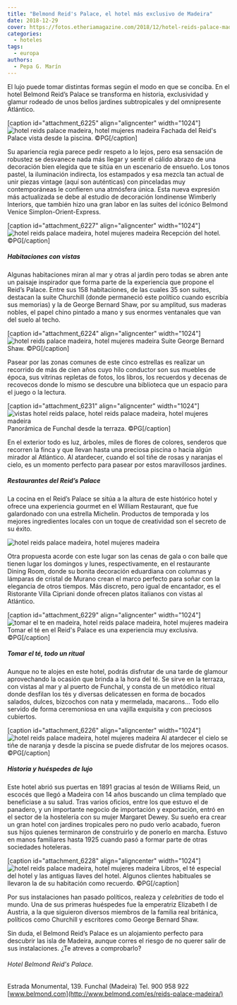 ```yaml
---
title: "Belmond Reid's Palace, el hotel más exclusivo de Madeira"
date: 2018-12-29
cover: https://fotos.etheriamagazine.com/2018/12/hotel-reids-palace-madeira.jpg
categories: 
  - hoteles
tags: 
  - europa
authors: 
  - Pepa G. Marín
---
```


El lujo puede tomar distintas formas según el modo en que se conciba. En el hotel Belmond Reid’s Palace se transforma en historia, exclusividad y glamur rodeado de unos bellos jardines subtropicales y del omnipresente Atlántico.

\[caption id="attachment\_6225" align="aligncenter" width="1024"\]![hotel reids palace madeira, hotel mujeres madeira](https://fotos.etheriamagazine.com/2018/12/hotel-reids-palace-madeira.jpg "Fachada del Reid's Palace vista desde la piscina.") Fachada del Reid's Palace vista desde la piscina. ©PG\[/caption\]

Su apariencia regia parece pedir respeto a lo lejos, pero esa sensación de robustez se desvanece nada más llegar y sentir el cálido abrazo de una decoración bien elegida que te sitúa en un escenario de ensueño. Los tonos pastel, la iluminación indirecta, los estampados y esa mezcla tan actual de unir piezas vintage (aquí son auténticas) con pinceladas muy contemporáneas le confieren una atmósfera única. Esta nueva expresión más actualizada se debe al estudio de decoración londinense Wimberly Interiors, que también hizo una gran labor en las suites del icónico Belmond Venice Simplon-Orient-Express.

\[caption id="attachment\_6227" align="aligncenter" width="1024"\]![hotel reids palace madeira, hotel mujeres madeira](https://fotos.etheriamagazine.com/2018/12/recepcion-reids-palace.jpg) Recepción del hotel. ©PG\[/caption\]

##### Habitaciones con vistas

Algunas habitaciones miran al mar y otras al jardín pero todas se abren ante un paisaje inspirador que forma parte de la experiencia que propone el Reid’s Palace. Entre sus 158 habitaciones, de las cuales 35 son suites, destacan la suite Churchill (donde permaneció este político cuando escribía sus memorias) y la de George Bernard Shaw, por su amplitud, sus maderas nobles, el papel chino pintado a mano y sus enormes ventanales que van del suelo al techo.

\[caption id="attachment\_6224" align="aligncenter" width="1024"\]![hotel reids palace madeira, hotel mujeres madeira](https://fotos.etheriamagazine.com/2018/12/george-bernard-shaw-suite.jpg "Suite George Bernard Shaw.") Suite George Bernard Shaw. ©PG\[/caption\]

Pasear por las zonas comunes de este cinco estrellas es realizar un recorrido de más de cien años cuyo hilo conductor son sus muebles de época, sus vitrinas repletas de fotos, los libros, los recuerdos y decenas de recovecos donde lo mismo se descubre una biblioteca que un espacio para el juego o la lectura.

\[caption id="attachment\_6231" align="aligncenter" width="1024"\]![vistas hotel reids palace, hotel reids palace madeira, hotel mujeres madeira](https://fotos.etheriamagazine.com/2018/12/vistas-desde-reids-palace.jpg "Panorámica de Funchal desde la terraza.") Panorámica de Funchal desde la terraza. ©PG\[/caption\]

En el exterior todo es luz, árboles, miles de flores de colores, senderos que recorren la finca y que llevan hasta una preciosa piscina o hacia algún mirador al Atlántico. Al atardecer, cuando el sol tiñe de rosas y naranjas el cielo, es un momento perfecto para pasear por estos maravillosos jardines.

##### Restaurantes del Reid’s Palace

La cocina en el Reid’s Palace se sitúa a la altura de este histórico hotel y ofrece una experiencia gourmet en el William Restaurant, que fue galardonado con una estrella Michelin. Productos de temporada y los mejores ingredientes locales con un toque de creatividad son el secreto de su éxito.

![hotel reids palace madeira, hotel mujeres madeira](https://fotos.etheriamagazine.com/2018/12/salon-reids-palace.jpg "Rincones íntimos en el hotel donde comer y cenar.")

Otra propuesta acorde con este lugar son las cenas de gala o con baile que tienen lugar los domingos y lunes, respectivamente, en el restaurante Dining Room, donde su bonita decoración eduardiana con columnas y lámparas de cristal de Murano crean el marco perfecto para soñar con la elegancia de otros tiempos. Más discreto, pero igual de encantador, es el Ristorante Villa Cipriani donde ofrecen platos italianos con vistas al Atlántico.

\[caption id="attachment\_6229" align="aligncenter" width="1024"\]![tomar el te en madeira, hotel reids palace madeira, hotel mujeres madeira](https://fotos.etheriamagazine.com/2018/12/Reids-palace-tomar-te.jpg "Tomar el té en el Reid's Palace es una experiencia muy exclusiva.") Tomar el té en el Reid's Palace es una experiencia muy exclusiva. ©PG\[/caption\]

##### Tomar el té, todo un ritual

Aunque no te alojes en este hotel, podrás disfrutar de una tarde de glamour aprovechando la ocasión que brinda a la hora del té. Se sirve en la terraza, con vistas al mar y al puerto de Funchal, y consta de un metódico ritual donde desfilan los tés y diversas delicatessen en forma de bocados salados, dulces, bizcochos con nata y mermelada, macarons... Todo ello servido de forma ceremoniosa en una vajilla exquisita y con preciosos cubiertos.

\[caption id="attachment\_6226" align="aligncenter" width="1024"\]![hotel reids palace madeira, hotel mujeres madeira](https://fotos.etheriamagazine.com/2018/12/piscina-reids-palace.jpg "Al atardecer el cielo se tiñe de naranja y desde la piscina se puede disfrutar de los mejores ocasos.") Al atardecer el cielo se tiñe de naranja y desde la piscina se puede disfrutar de los mejores ocasos. ©PG\[/caption\]

##### Historia y huéspedes de lujo

Este hotel abrió sus puertas en 1891 gracias al tesón de Williams Reid, un escocés que llegó a Madeira con 14 años buscando un clima templado que beneficiase a su salud. Tras varios oficios, entre los que estuvo el de panadero, y un importante negocio de importación y exportación, entró en el sector de la hostelería con su mujer Margaret Dewey. Su sueño era crear un gran hotel con jardines tropicales pero no pudo verlo acabado, fueron sus hijos quienes terminaron de construirlo y de ponerlo en marcha. Estuvo en manos familiares hasta 1925 cuando pasó a formar parte de otras sociedades hoteleras.

\[caption id="attachment\_6228" align="aligncenter" width="1024"\]![hotel reids palace madeira, hotel mujeres madeira](https://fotos.etheriamagazine.com/2018/12/reids-palace-llaves-antiguas.jpg "Libros, el té especial del hotel y antiguas llaves que se guardan como recuerdo. Algunos clientes habituales se llevaron la de su habitación de recuerdo.") Libros, el té especial del hotel y las antiguas llaves del hotel. Algunos clientes habituales se llevaron la de su habitación como recuerdo. ©PG\[/caption\]

Por sus instalaciones han pasado políticos, realeza y _celebrities_ de todo el mundo. Una de sus primeras huéspedes fue la emperatriz Elizabeth I de Austria, a la que siguieron diversos miembros de la familia real británica, políticos como Churchill y escritores como George Bernard Shaw.

Sin duda, el Belmond Reid’s Palace es un alojamiento perfecto para descubrir las isla de Madeira, aunque corres el riesgo de no querer salir de sus instalaciones. ¿Te atreves a comprobarlo?

###### Hotel Belmond Reid's Palace.

Estrada Monumental, 139. Funchal (Madeira) Tel. 900 958 922 [www.belmond.com](http://www.belmond.com/es/reids-palace-madeira/)
